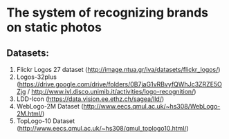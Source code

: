 # The system of recognizing brands on static photos

## Datasets:
1. Flickr Logos 27 dataset (http://image.ntua.gr/iva/datasets/flickr_logos/)
2. Logos-32plus (https://drive.google.com/drive/folders/0B7jaG1vRBvyfQWhJc3ZRZE5OZjg / http://www.ivl.disco.unimib.it/activities/logo-recognition/)
3. LDD-Icon (https://data.vision.ee.ethz.ch/sagea/lld/)
4. WebLogo-2M Dataset (http://www.eecs.qmul.ac.uk/~hs308/WebLogo-2M.html/)
5. TopLogo-10 Dataset (http://www.eecs.qmul.ac.uk/~hs308/qmul_toplogo10.html/)
